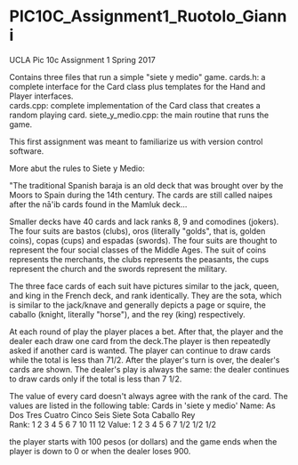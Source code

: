 # PIC10C_Assignment1_Ruotolo_Gianni
UCLA Pic 10c Assignment 1 Spring 2017

Contains three files that run a simple "siete y medio" game.
cards.h: a complete interface for the Card class plus templates for the Hand and Player interfaces.  
cards.cpp: complete implementation of the Card class that creates a random playing card.
siete_y_medio.cpp:  the main routine that runs the game.

This first assignment was meant to familiarize us with version control software.

More abut the rules to Siete y Medio:

"The traditional Spanish baraja is an old deck that was brought over by the Moors to Spain during the 14th century. The cards are still called naipes after the nā'ib cards found in the Mamluk deck... 

Smaller decks have 40 cards and lack ranks 8, 9 and comodines (jokers). The four suits are bastos (clubs), oros (literally "golds", that is, golden coins), copas (cups) and espadas (swords). The four suits are thought to represent the four social classes of the Middle Ages. The suit of coins represents the merchants, the clubs represents the peasants, the cups represent the church and the swords represent the military.

The three face cards of each suit have pictures similar to the jack, queen, and king in the French deck, and rank identically. They are the sota, which is similar to the jack/knave and generally depicts a page or squire, the caballo (knight, literally "horse"), and the rey (king) respectively.

At each round of play the player places a bet. After that, the player and the dealer each draw one card from the deck.The player is then repeatedly asked if another card is wanted. The player can continue to draw cards while the total is less than 71/2. After the player's turn is over, the dealer's cards are shown. The dealer's play is always the same: the dealer continues to draw cards only if the total is less than 7 1/2.

The value of every card doesn't always agree with the rank of the card. The values are listed in the following table:
Cards in 'siete y medio'
Name:	   As   	  Dos  	  Tres  	 Cuatro 	 Cinco 	  Seis  	 Siete 	  Sota  	Caballo	  Rey  
Rank:	1	2	3	4	5	6	7	10	11	12
Value: 	1	2	3	4	5	6	7	1/2	1/2	1/2

 the player starts with 100 pesos (or dollars) and the game ends when the player is down to 0 or when the dealer loses 900.

